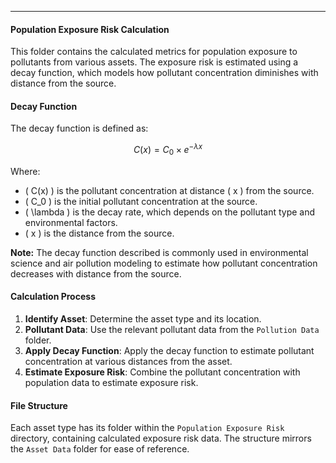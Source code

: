 ---

#### Population Exposure Risk Calculation

This folder contains the calculated metrics for population exposure to pollutants from various assets. The exposure risk is estimated using a decay function, which models how pollutant concentration diminishes with distance from the source.

#### Decay Function

The decay function is defined as:

$$
C(x) = C_0 \times e^{-\lambda x}
$$

Where:
- \( C(x) \) is the pollutant concentration at distance \( x \) from the source.
- \( C_0 \) is the initial pollutant concentration at the source.
- \( \lambda \) is the decay rate, which depends on the pollutant type and environmental factors.
- \( x \) is the distance from the source.


**Note:** The decay function described is commonly used in environmental science and air pollution modeling to estimate how pollutant concentration decreases with distance from the source.
#### Calculation Process

1. **Identify Asset**: Determine the asset type and its location.
2. **Pollutant Data**: Use the relevant pollutant data from the `Pollution Data` folder.
3. **Apply Decay Function**: Apply the decay function to estimate pollutant concentration at various distances from the asset.
4. **Estimate Exposure Risk**: Combine the pollutant concentration with population data to estimate exposure risk.

#### File Structure

Each asset type has its folder within the `Population Exposure Risk` directory, containing calculated exposure risk data. The structure mirrors the `Asset Data` folder for ease of reference.


